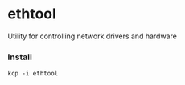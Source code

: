 # ethtool

Utility for controlling network drivers and hardware

### Install
```
kcp -i ethtool
```
